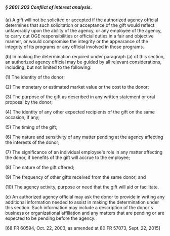 ##### § 2601.203 Conflict of interest analysis. #####

(a) A gift will not be solicited or accepted if the authorized agency official determines that such solicitation or acceptance of the gift would reflect unfavorably upon the ability of the agency, or any employee of the agency, to carry out OGE responsibilities or official duties in a fair and objective manner, or would compromise the integrity or the appearance of the integrity of its programs or any official involved in those programs.

(b) In making the determination required under paragraph (a) of this section, an authorized agency official may be guided by all relevant considerations, including, but not limited to the following:

(1) The identity of the donor;

(2) The monetary or estimated market value or the cost to the donor;

(3) The purpose of the gift as described in any written statement or oral proposal by the donor;

(4) The identity of any other expected recipients of the gift on the same occasion, if any;

(5) The timing of the gift;

(6) The nature and sensitivity of any matter pending at the agency affecting the interests of the donor;

(7) The significance of an individual employee's role in any matter affecting the donor, if benefits of the gift will accrue to the employee;

(8) The nature of the gift offered;

(9) The frequency of other gifts received from the same donor; and

(10) The agency activity, purpose or need that the gift will aid or facilitate.

(c) An authorized agency official may ask the donor to provide in writing any additional information needed to assist in making the determination under this section. Such information may include a description of the donor's business or organizational affiliation and any matters that are pending or are expected to be pending before the agency.

[68 FR 60594, Oct. 22, 2003, as amended at 80 FR 57073, Sept. 22, 2015]